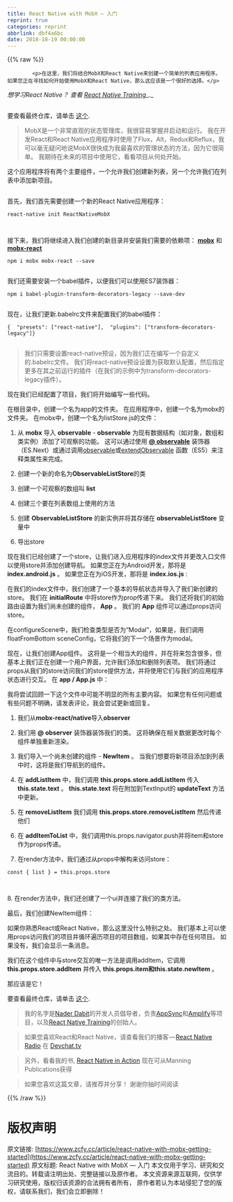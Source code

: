 ```yaml
---
title: React Native with MobX — 入门
reprint: true
categories: reprint
abbrlink: dbf4a6bc
date: 2018-10-19 00:00:00
---
```


{{% raw %}}

            <p>在这里，我们将结合MobX和React Native来创建一个简单的列表应用程序。 如果您正在寻找如何开始使用MobX和React Native，那么这应该是一个很好的选择。</p>
<p><em>想学习React Native？ 查看</em> <a href="http://reactnative.training/"><em>React Native Training</em></a>_._</p>
<p><img src="https://p0.ssl.qhimg.com/t01dde62db56c35af01.png" alt=""></p>
<p>要查看最终仓库，请单击 <a href="https://github.com/dabit3/react-native-mobx-list-app">这个</a>.</p>
<blockquote>
<p>MobX是一个非常直观的状态管理库，我很容易掌握并启动和运行。 我在开发React和React Native应用程序时使用了Flux，Alt，Redux和Reflux，我可以毫无疑问地说MobX很快成为我最喜欢的管理状态的方法，因为它很简单。 我期待在未来的项目中使用它，看看项目从何处开始。</p>
</blockquote>
<p>这个应用程序将有两个主要组件，一个允许我们创建新列表，另一个允许我们在列表中添加新项目。</p>
<p><img src="https://p0.ssl.qhimg.com/t010251351af16d482e.gif" alt=""></p>
<p>首先，我们首先需要创建一个新的React Native应用程序：</p>
<pre><code class="hljs actionscript">react-<span class="hljs-keyword">native</span> init ReactNativeMobX

</code></pre><p>接下来，我们将继续进入我们创建的新目录并安装我们需要的依赖项： <a href="https://github.com/mobxjs/mobx"><strong>mobx</strong></a> 和<a href="https://github.com/mobxjs/mobx-react"><strong>mobx-react</strong></a></p>
<pre><code class="hljs stylus">npm <span class="hljs-selector-tag">i</span> mobx mobx-react --save

</code></pre><p>我们还需要安装一个babel插件，以便我们可以使用ES7装饰器：</p>
<pre><code class="hljs stylus">npm <span class="hljs-selector-tag">i</span> babel-plugin-<span class="hljs-attribute">transform</span>-decorators-legacy --save-dev

</code></pre><p>现在，让我们更新.babelrc文件来配置我们的babel插件：</p>
<pre><code class="hljs json">{  <span class="hljs-attr">"presets"</span>: [<span class="hljs-string">"react-native"</span>],  <span class="hljs-attr">"plugins"</span>: [<span class="hljs-string">"transform-decorators-legacy"</span>]}

</code></pre><blockquote>
<p>我们只需要设置react-native预设，因为我们正在编写一个自定义的.babelrc文件。 我们将react-native预设设置为获取默认配置，然后指定更多在其之前运行的插件（在我们的示例中为transform-decorators-legacy插件）。</p>
</blockquote>
<p>现在我们已经配置了项目，我们将开始编写一些代码。</p>
<p>在根目录中，创建一个名为app的文件夹。 在应用程序中，创建一个名为mobx的文件夹。 在mobx中，创建一个名为listStore.js的文件：</p>
<ol>
<li><p>从 <strong>mobx</strong> 导入 <strong>observable</strong> - <strong>observable</strong> 为现有数据结构（如对象，数组和类实例）添加了可观察的功能。 这可以通过使用 <a href="http://mobxjs.github.io/mobx/refguide/observable-decorator.html"><strong>@ observable</strong></a> 装饰器（ES.Next）或通过调用<a href="http://mobxjs.github.io/mobx/refguide/observable.html">observable</a>或<a href="http://mobxjs.github.io/mobx/refguide/extend-observable.html">extendObservable</a> 函数（ES5）来注释类属性来完成。</p>
</li>
<li><p>创建一个新的命名为<strong>ObservableListStore</strong>的类</p>
</li>
<li><p>创建一个可观察的数组叫 <strong>list</strong></p>
</li>
<li><p>创建三个要在列表数组上使用的方法</p>
</li>
<li><p>创建 <strong>ObservableListStore</strong> 的新实例并将其存储在 <strong>observableListStore</strong> 变量中</p>
</li>
<li><p>导出store</p>
</li>
</ol>
<p>现在我们已经创建了一个store，让我们进入应用程序的index文件并更改入口文件以使用store并添加创建导航。 如果您正在为Android开发，那将是 <strong>index.android.js</strong> 。 如果您正在为iOS开发，那将是 <strong>index.ios.js</strong> :</p>
<p>在我们的index文件中，我们创建了一个基本的导航状态并导入了我们新创建的store。 我们在 <strong>initialRoute</strong> 中将store作为prop传递下来。 我们还将我们的初始路由设置为我们尚未创建的组件， <strong>App</strong> 。 我们的 <strong>App</strong> 组件可以通过props访问store。</p>
<p>在configureScene中，我们检查类型是否为“Modal”，如果是，我们调用floatFromBottom sceneConfig，它将我们的下一个场景作为modal。</p>
<p>现在，让我们创建App组件。 这将是一个相当大的组件，并在将来包含很多，但基本上我们正在创建一个用户界面，允许我们添加和删除列表项。 我们将通过props从我们的store访问我们的store提供方法，并将使用它们与我们的应用程序状态进行交互。 在 <strong>app / App.js</strong> 中：</p>
<p>我将尝试回顾一下这个文件中可能不明显的所有主要内容。 如果您有任何问题或有些问题不明确，请发表评论，我会尝试更新或回复。</p>
<ol>
<li><p>我们从<strong>mobx-react/native</strong>导入<strong>observer</strong></p>
</li>
<li><p>我们用 <strong>@ observer</strong> 装饰器装饰我们的类。 这将确保在相关数据更改时每个组件单独重新渲染。</p>
</li>
<li><p>我们导入一个尚未创建的组件 - <strong>NewItem</strong> 。 当我们想要将新项目添加到列表中时，这将是我们导航到的组件。</p>
</li>
<li><p>在 <strong>addListItem</strong> 中，我们调用 <strong>this.props.store.addListItem</strong> 传入 <strong>this.state.text</strong> 。 <strong>this.state.text</strong> 将在附加到TextInput的 <strong>updateText</strong> 方法中更新。</p>
</li>
<li><p>在 <strong>removeListItem</strong> 我们调用 <strong>this.props.store.removeListItem</strong> 然后传递他们</p>
</li>
<li><p>在 <strong>addItemToList</strong> 中，我们调用this.props.navigator.push并将item和store作为props传递。</p>
</li>
<li><p>在render方法中，我们通过从props中解构来访问store：</p>
</li>
</ol>
<pre><code class="hljs cpp"><span class="hljs-keyword">const</span> { <span class="hljs-built_in">list</span> } = <span class="hljs-keyword">this</span>.props.store

</code></pre><p>8. 在render方法中，我们还创建了一个ui并连接了我们的类方法。</p>
<p>最后，我们创建NewItem组件：</p>
<p>如果你熟悉React或React Native，那么这里没什么特别之处。 我们基本上可以使用props访问我们的项目并循环遍历项目的项目数组，如果其中存在任何项目。 如果没有，我们会显示一条消息。</p>
<p>我们在这个组件中与store交互的唯一方法是调用addItem，它调用 <strong>this.props.store.addItem</strong> 并传入 <strong>this.props.item和this.state.newItem</strong> 。</p>
<p>那应该是它！</p>
<p>要查看最终仓库，请单击 <a href="https://github.com/dabit3/react-native-mobx-list-app">这个</a>.</p>
<blockquote>
<p>我的名字是<a href="https://twitter.com/dabit3）我是[AWS Mobile](https://aws.amazon.com/mobile/">Nader Dabit</a>的开发人员倡导者，负责<a href="https://aws.amazon.com/appsync/">AppSync</a>和<a href="https://github.com/aws/aws-amplify">Amplify</a>等项目，以及<a href="http://reactnative.training/">React Native Training</a>的创始人。</p>
</blockquote>
<blockquote>
<p>如果您喜欢React和React Native，请查看我们的播客 — <a href="https://devchat.tv/react-native-radio">React Native Radio</a> 在 <a href="http://devchat.tv/">Devchat.tv</a></p>
</blockquote>
<blockquote>
<p>另外，看看我的书, <a href="https://www.manning.com/books/react-native-in-action">React Native in Action</a> 现在可从Manning Publications获得</p>
</blockquote>
<blockquote>
<p>如果您喜欢这篇文章，请推荐并分享！ 谢谢你抽时间阅读</p>
</blockquote>

          
{{% /raw %}}

# 版权声明
原文链接: [https://www.zcfy.cc/article/react-native-with-mobx-getting-started](https://www.zcfy.cc/article/react-native-with-mobx-getting-started)
原文标题: React Native with MobX — 入门
本文仅用于学习、研究和交流目的。转载请注明出处、完整链接以及原作者。
本文资源来源互联网，仅供学习研究使用，版权归该资源的合法拥有者所有，
原作者若认为本站侵犯了您的版权，请联系我们，我们会立即删除！
